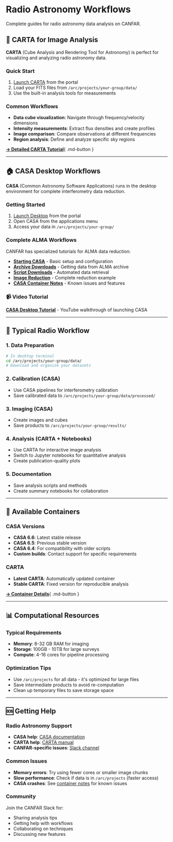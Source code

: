 # Radio Astronomy Workflows

Complete guides for radio astronomy data analysis on CANFAR.

## 🔭 CARTA for Image Analysis

**CARTA** (Cube Analysis and Rendering Tool for Astronomy) is perfect for visualizing and analyzing radio astronomy data.

### Quick Start

1. [Launch CARTA](../user-guide/launch-carta.md) from the portal
2. Load your FITS files from `/arc/projects/your-group/data/`
3. Use the built-in analysis tools for measurements

### Common Workflows

- **Data cube visualization**: Navigate through frequency/velocity dimensions
- **Intensity measurements**: Extract flux densities and create profiles
- **Image comparison**: Compare observations at different frequencies
- **Region analysis**: Define and analyze specific sky regions

[**→ Detailed CARTA Tutorial**](../user-guide/launch-carta.md){ .md-button }

---

## 🏠 CASA Desktop Workflows

**CASA** (Common Astronomy Software Applications) runs in the desktop environment for complete interferometry data reduction.

### Getting Started

1. [Launch Desktop](../user-guide/launch-desktop.md) from the portal
2. Open CASA from the applications menu
3. Access your data in `/arc/projects/your-group/`

### Complete ALMA Workflows

CANFAR has specialized tutorials for ALMA data reduction:

- **[Starting CASA](start-casa.md)** - Basic setup and configuration
- **[Archive Downloads](archive-download.md)** - Getting data from ALMA archive  
- **[Script Downloads](archive-script-download.md)** - Automated data retrieval
- **[Image Reduction](typical-reduction.md)** - Complete reduction example
- **[CASA Container Notes](casa-containers.md)** - Known issues and features

### 📹 Video Tutorial

[**CASA Desktop Tutorial**](https://youtu.be/GDDQ3jKbldU) - YouTube walkthrough of launching CASA

---

## 🔄 Typical Radio Workflow

### 1. Data Preparation

```bash
# In desktop terminal
cd /arc/projects/your-group/data/
# Download and organize your datasets
```

### 2. Calibration (CASA)

- Use CASA pipelines for interferometry calibration
- Save calibrated data to `/arc/projects/your-group/data/processed/`

### 3. Imaging (CASA)

- Create images and cubes
- Save products to `/arc/projects/your-group/results/`

### 4. Analysis (CARTA + Notebooks)

- Use CARTA for interactive image analysis
- Switch to Jupyter notebooks for quantitative analysis
- Create publication-quality plots

### 5. Documentation

- Save analysis scripts and methods
- Create summary notebooks for collaboration

---

## 🐳 Available Containers

### CASA Versions

- **CASA 6.6**: Latest stable release
- **CASA 6.5**: Previous stable version  
- **CASA 6.4**: For compatibility with older scripts
- **Custom builds**: Contact support for specific requirements

### CARTA

- **Latest CARTA**: Automatically updated container
- **Stable CARTA**: Fixed version for reproducible analysis

[**→ Container Details**](../reference-material/available-containers.md){ .md-button }

---

## 📊 Computational Resources

### Typical Requirements

- **Memory**: 8-32 GB RAM for imaging
- **Storage**: 100GB - 10TB for large surveys
- **Compute**: 4-16 cores for pipeline processing

### Optimization Tips

- Use `/arc/projects` for all data - it's optimized for large files
- Save intermediate products to avoid re-computation
- Clean up temporary files to save storage space

---

## 🆘 Getting Help

### Radio Astronomy Support

- **CASA help**: [CASA documentation](https://casadocs.readthedocs.io/en/stable/)
- **CARTA help**: [CARTA manual](https://cartavis.org/)
- **CANFAR-specific issues**: [Slack channel](https://cadc.slack.com/archives/C01K60U5Q87)

### Common Issues

- **Memory errors**: Try using fewer cores or smaller image chunks
- **Slow performance**: Check if data is in `/arc/projects` (faster access)
- **CASA crashes**: See [container notes](casa-containers.md) for known issues

### Community

Join the CANFAR Slack for:

- Sharing analysis tips
- Getting help with workflows
- Collaborating on techniques
- Discussing new features
